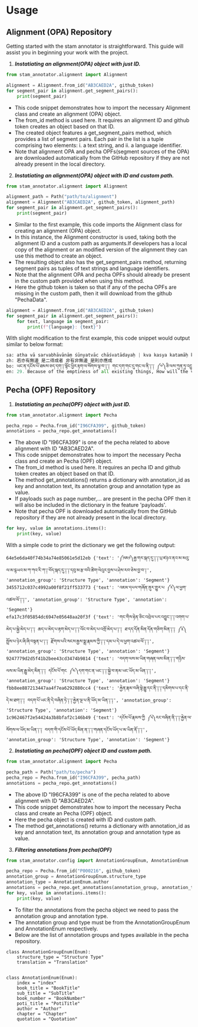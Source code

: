 
# Usage

## Alignment (OPA) Repository

Getting started with the stam annotator is straightforward. This guide will assist you
in beginning your work with the project.

1. ***Instatiating an alignment(OPA) object with just ID.***

```python
from stam_annotator.alignment import Alignment

alignment = Alignment.from_id("AB3CAED2A", github_token)
for segment_pair in alignment.get_segment_pairs():
    print(segment_pair)
```


- This code snippet demonstrates how to import the necessary Alignment class and
    create an alignment (OPA) object.
- The from_id method is used here. It requires an alignment ID and github token
    creates an object based on that ID.
- The created object features a get_segment_pairs method, which provides a list
    of segment pairs. Each pair in the list is a tuple comprising two elements:
    i. a text string, and ii. a language identifier.
- Note that alignment OPA and pecha OPFs(segment sources of the OPA) are downloaded automatically from the
    GitHub repository if they are not already present in the local directory.



2. ***Instatiating an alignment(OPA) object with ID and custom path.***

```python
from stam_annotator.alignment import Alignment

alignment_path = Path("path/to/alignment")
alignment = Alignment("AB3CAED2A", github_token, alignment_path)
for segment_pair in alignment.get_segment_pairs():
    print(segment_pair)
```

- Similar to the first example, this code imports the Alignment class for creating
    an alignment (OPA) object.
- In this instance, the Alignment constructor is used, taking both the alignment ID and
    a custom path as arguments.If developers has a local copy of the alignment or an modified
    version of the alignment they can use this method to create an object.
- The resulting object also has the get_segment_pairs method, returning segment pairs
    as tuples of text strings and language identifiers.
- Note that the alignment OPA and pecha OPFs should already be present in the custom path
    provided when using this method.
- Here the github token is taken so that if any of the pecha OPFs are missing in the
  custom path, then it will download from the github "PechaData".


```python
alignment = Alignment.from_id("AB3CAED2A", github_token)
for segment_pair in alignment.get_segment_pairs():
    for text, language in segment_pair:
        print(f"{language}: {text}")
```

With slight modification to the first example, this code snippet would output similar to below
format:

```python
sa: atha vā sarvabhāvānāṃ śūnyatvāc chāśvatādayaḥ | kva kasya katamāḥ kasmāt saṃbhaviṣyanti dṛṣṭayaḥ || 29 ||
zh: 若亦有無邊 是二得成者 非有非無邊 是則亦應成
bo: ཡང་ན་དངོས་པོ་ཐམས་ཅད་དག་༑་སྟོང་ཕྱིར་རྟག་ལ་སོགས་ལྟ་བ་༑་༑ གང་དག་གང་དུ་གང་ལ་ནི་༑་༑ ༼༧༽ཅི་ལས་ཀུན་ཏུ་འབྱུང་བར་འགྱུར་༑་༑
en: 29. Because of the emptiness of all existing things, How will the views about “eternity,” etc., come into existence, about what, of whom, and of what kind?
```

## Pecha (OPF) Repository

1. ***Instatiating an pecha(OPF) object with just ID.***

```python
from stam_annotator.alignment import Pecha

pecha_repo = Pecha.from_id("I96CFA399", github_token)
annotations = pecha_repo.get_annotations()

```

- The above ID "I96CFA399" is one of the pecha related to above alignment with
  ID "AB3CAED2A".
- This code snippet demonstrates how to import the necessary Pecha class and
    create an Pecha (OPF) object.
- The from_id method is used here. It requires an pecha ID and github token
    creates an object based on that ID.
- The method get_annotations() returns a dictionary with annotation_id as key and annotation
    text, its annotation group and annotation type as value.
- If payloads such as page number,... are present in the pecha OPF then it will
    also be included in the dictionary in the feature 'payloads'.
- Note that pecha OPF is downloaded automatically from the
    GitHub repository if they are not already present in the local directory.

```python
for key, value in annotations.items():
    print(key, value)
```
With a simple code to print the dictionary we get the following output:

```
64e5e6da40f74b34a74e85061e5d12eb {'text': '༼༡ཨ༡༽རྒྱ་གར་སྐད་དུ་༑་༑་པྲ་ཛཉའ་ནའ་མ་མའུ་ལ་མ་དྷཡའ་མ་ཀ་ཀའ་རི་ཀ་༑་བོད་སྐད་དུ་༑་༑་དབུ་མ་རྩ་བའི་ཚིག་ལེའུར་བྱས་པ་ཤེས་རབ་ཅེས་བྱ་བ་༑', 'annotation_group': 'Structure Type', 'annotation': 'Segment'}
3455712c037c4992a00f8f21ff533773 {'text': 'འཇམ་དཔལ་གཞོན་ནུར་གྱུར་པ ༼༢༽ལ་ཕྱག་འཚལ་ལོ་༑་༑', 'annotation_group': 'Structure Type', 'annotation': 'Segment'}
efa17c3f05854dc6947e05648aa20f3f {'text': 'གང་གིས་རྟེན་ཅིང་འབྲེལ་པར་འབྱུང་༑་༑་འགག་པ་མེད་པ་སྐྱེ་མེད་པ་༑་༑ ཆད་པ་མེད་པ་རྟག་མེད་པ་༑་༑་འོང་བ་མེད་པ་འགྲོ་མེད་པ་༑་༑ ཐ་དད་དོན་མིན་དོན་གཅིག་མིན་༑་༑ ༼༣༽སྤྲོས་པ་ཉེར་ཞི་ཞི་བསྟན་པ་༑་༑ རྫོགས་པའི་སངས་རྒྱས་སྨྲ་རྣམས་ཀྱི་༑་༑་དམ་པ་དེ་ལ་ཕྱག་འཚལ་ལོ་༑་༑', 'annotation_group': 'Structure Type', 'annotation': 'Segment'}
9247779d2d5f41b2bee43cd3474b9814 {'text': 'བདག་ལས་མ་ཡིན་གཞན་ལས་མིན་༑་༑་གཉིས་ལས་མ་ཡིན་རྒྱུ་མེད་མིན་༑་༑ དངོས་པོ་གང ༼༤༽དག་གང་ན་ཡང་༑་༑་སྐྱེ་བ་ནམ་ཡང་ཡོད་མ་ཡིན་༑་༑', 'annotation_group': 'Structure Type', 'annotation': 'Segment'}
fbb8ee887213447aa4f7ea6292880cc4 {'text': 'རྐྱེན་རྣམ་བཞི་སྟེ་རྒྱུ་དང་ནི་༑་༑་དམིགས་པ་དང་ནི་དེ་མ་ཐག་༑་༑ བདག་པོ་ཡང་ནི་དེ་བཞིན་ཏེ་༑་༑་རྐྱེན་ལྔ་པ་ནི་ཡོད་མ་ཡིན་༑་༑', 'annotation_group': 'Structure Type', 'annotation': 'Segment'}
1c962467f2e54424a3b8bfaf2c146b49 {'text': 'དངོས་པོ་རྣམས་ཀྱི ༼༥༽རང་བཞིན་ནི་༑་༑་རྐྱེན་ལ་སོགས་ལ་ཡོད་མ་ཡིན་༑་༑ བདག་གི་དངོས་པོ་ཡོད་མིན་ན་༑་༑་གཞན་དངོས་ཡོད་པ་མ་ཡིན་ནོ་༑་༑', 'annotation_group': 'Structure Type', 'annotation': 'Segment'}
```


2. ***Instatiating an pecha(OPF) object ID and custom path.***

```python
from stam_annotator.alignment import Pecha

pecha_path = Path("path/to/pecha")
pecha_repo = Pecha.from_id("I96CFA399", pecha_path)
annotations = pecha_repo.get_annotations()

```

- The above ID "I96CFA399" is one of the pecha related to above alignment with
  ID "AB3CAED2A".
- This code snippet demonstrates how to import the necessary Pecha class and
    create an Pecha (OPF) object.
- Here the pecha object is created with  ID and custom path.
- The method get_annotations() returns a dictionary with annotation_id as key and annotation
    text, its annotation group and annotation type as value.

3. ***Filtering annotations from pecha(OPF)***


```python
from stam_annotator.config import AnnotationGroupEnum, AnnotationEnum

pecha_repo = Pecha.from_id("P000216", github_token)
annotation_group = AnnotationGroupEnum.structure_type
annotation_type = AnnotationEnum.author
annotations = pecha_repo.get_annotations(annotation_group, annotation_type)
for key, value in annotations.items():
    print(key, value)
```

- To filter the annotations from the pecha object we need to pass the annotation group
    and annotation type.
- The annotation group and type must be from the AnnotationGroupEnum and AnnotationEnum
    respectively.
- Below are the list of annotation groups and types available in the pecha repository.

```
class AnnotationGroupEnum(Enum):
    structure_type = "Structure Type"
    translation = "Translation"


class AnnotationEnum(Enum):
    index = "index"
    book_title = "BookTitle"
    sub_title = "SubTitle"
    book_number = "BookNumber"
    poti_title = "PotiTitle"
    author = "Author"
    chapter = "Chapter"
    quotation = "Quotation"
```
